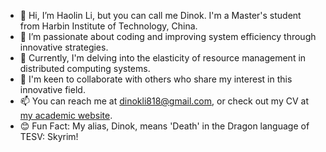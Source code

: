 - 👋 Hi, I’m Haolin Li, but you can call me Dinok. I'm a Master's student from Harbin Institute of Technology, China.
- 👀 I’m passionate about coding and improving system efficiency through innovative strategies.
- 🌱 Currently, I'm delving into the elasticity of resource management in distributed computing systems.
- 💞️ I'm keen to collaborate with others who share my interest in this innovative field.
- 📫 You can reach me at dinokli818@gmail.com, or check out my CV at [ my academic website](https://dinokli818.github.io/).
- 😊 Fun Fact: My alias, Dinok, means 'Death' in the Dragon language of TESV: Skyrim! 

<!---
dinokli818/dinokli818 is a ✨ special ✨ repository because its `README.md` (this file) appears on your GitHub profile.
You can click the Preview link to take a look at your changes.
--->
